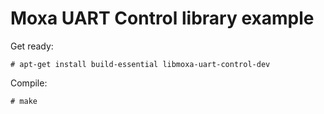 # Moxa UART Control library example

Get ready:
```
# apt-get install build-essential libmoxa-uart-control-dev
```

Compile:
```
# make
``` 
